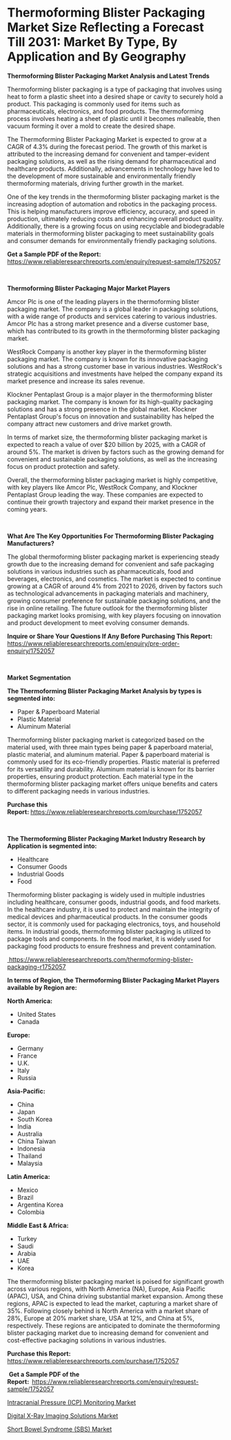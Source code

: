 <p><h1>Thermoforming Blister Packaging Market Size Reflecting a Forecast Till 2031: Market By Type, By Application and By Geography</h1></p><p><strong>Thermoforming Blister Packaging Market Analysis and Latest Trends</strong></p>
<p><p>Thermoforming blister packaging is a type of packaging that involves using heat to form a plastic sheet into a desired shape or cavity to securely hold a product. This packaging is commonly used for items such as pharmaceuticals, electronics, and food products. The thermoforming process involves heating a sheet of plastic until it becomes malleable, then vacuum forming it over a mold to create the desired shape.</p><p>The Thermoforming Blister Packaging Market is expected to grow at a CAGR of 4.3% during the forecast period. The growth of this market is attributed to the increasing demand for convenient and tamper-evident packaging solutions, as well as the rising demand for pharmaceutical and healthcare products. Additionally, advancements in technology have led to the development of more sustainable and environmentally friendly thermoforming materials, driving further growth in the market.</p><p>One of the key trends in the thermoforming blister packaging market is the increasing adoption of automation and robotics in the packaging process. This is helping manufacturers improve efficiency, accuracy, and speed in production, ultimately reducing costs and enhancing overall product quality. Additionally, there is a growing focus on using recyclable and biodegradable materials in thermoforming blister packaging to meet sustainability goals and consumer demands for environmentally friendly packaging solutions.</p></p>
<p><strong>Get a Sample PDF of the Report:&nbsp;</strong> <a href="https://www.reliableresearchreports.com/enquiry/request-sample/1752057">https://www.reliableresearchreports.com/enquiry/request-sample/1752057</a></p>
<p>&nbsp;</p>
<p><strong>Thermoforming Blister Packaging Major Market Players</strong></p>
<p><p>Amcor Plc is one of the leading players in the thermoforming blister packaging market. The company is a global leader in packaging solutions, with a wide range of products and services catering to various industries. Amcor Plc has a strong market presence and a diverse customer base, which has contributed to its growth in the thermoforming blister packaging market.</p><p>WestRock Company is another key player in the thermoforming blister packaging market. The company is known for its innovative packaging solutions and has a strong customer base in various industries. WestRock's strategic acquisitions and investments have helped the company expand its market presence and increase its sales revenue.</p><p>Klockner Pentaplast Group is a major player in the thermoforming blister packaging market. The company is known for its high-quality packaging solutions and has a strong presence in the global market. Klockner Pentaplast Group's focus on innovation and sustainability has helped the company attract new customers and drive market growth.</p><p>In terms of market size, the thermoforming blister packaging market is expected to reach a value of over $20 billion by 2025, with a CAGR of around 5%. The market is driven by factors such as the growing demand for convenient and sustainable packaging solutions, as well as the increasing focus on product protection and safety.</p><p>Overall, the thermoforming blister packaging market is highly competitive, with key players like Amcor Plc, WestRock Company, and Klockner Pentaplast Group leading the way. These companies are expected to continue their growth trajectory and expand their market presence in the coming years.</p></p>
<p>&nbsp;</p>
<p><strong>What Are The Key Opportunities For Thermoforming Blister Packaging Manufacturers?</strong></p>
<p><p>The global thermoforming blister packaging market is experiencing steady growth due to the increasing demand for convenient and safe packaging solutions in various industries such as pharmaceuticals, food and beverages, electronics, and cosmetics. The market is expected to continue growing at a CAGR of around 4% from 2021 to 2026, driven by factors such as technological advancements in packaging materials and machinery, growing consumer preference for sustainable packaging solutions, and the rise in online retailing. The future outlook for the thermoforming blister packaging market looks promising, with key players focusing on innovation and product development to meet evolving consumer demands.</p></p>
<p><strong>Inquire or Share Your Questions If Any Before Purchasing This Report:</strong> <a href="https://www.reliableresearchreports.com/enquiry/pre-order-enquiry/1752057">https://www.reliableresearchreports.com/enquiry/pre-order-enquiry/1752057</a></p>
<p>&nbsp;</p>
<p><strong>Market Segmentation</strong></p>
<p><strong>The Thermoforming Blister Packaging Market Analysis by types is segmented into:</strong></p>
<p><ul><li>Paper & Paperboard Material</li><li>Plastic Material</li><li>Aluminum Material</li></ul></p>
<p><p>Thermoforming blister packaging market is categorized based on the material used, with three main types being paper & paperboard material, plastic material, and aluminum material. Paper & paperboard material is commonly used for its eco-friendly properties. Plastic material is preferred for its versatility and durability. Aluminum material is known for its barrier properties, ensuring product protection. Each material type in the thermoforming blister packaging market offers unique benefits and caters to different packaging needs in various industries.</p></p>
<p><strong>Purchase this Report:&nbsp;</strong><a href="https://www.reliableresearchreports.com/purchase/1752057">https://www.reliableresearchreports.com/purchase/1752057</a></p>
<p>&nbsp;</p>
<p><strong>The Thermoforming Blister Packaging Market Industry Research by Application is segmented into:</strong></p>
<p><ul><li>Healthcare</li><li>Consumer Goods</li><li>Industrial Goods</li><li>Food</li></ul></p>
<p><p>Thermoforming blister packaging is widely used in multiple industries including healthcare, consumer goods, industrial goods, and food markets. In the healthcare industry, it is used to protect and maintain the integrity of medical devices and pharmaceutical products. In the consumer goods sector, it is commonly used for packaging electronics, toys, and household items. In industrial goods, thermoforming blister packaging is utilized to package tools and components. In the food market, it is widely used for packaging food products to ensure freshness and prevent contamination.</p></p>
<p><a href="https://www.reliableresearchreports.com/thermoforming-blister-packaging-r1752057">&nbsp;https://www.reliableresearchreports.com/thermoforming-blister-packaging-r1752057</a></p>
<p><strong>In terms of Region, the Thermoforming Blister Packaging Market Players available by Region are:</strong></p>
<p>
    <p> <strong> North America: </strong>
        <ul>
            <li>United States</li>
            <li>Canada</li>
        </ul>
        </p> 
    <p> <strong> Europe: </strong>
        <ul>
            <li>Germany</li>
            <li>France</li>
            <li>U.K.</li>
            <li>Italy</li>
            <li>Russia</li>
        </ul>
        </p> 
    <p> <strong> Asia-Pacific: </strong>
        <ul>
            <li>China</li>
            <li>Japan</li>
            <li>South Korea</li>
            <li>India</li>
            <li>Australia</li>
            <li>China Taiwan</li>
            <li>Indonesia</li>
            <li>Thailand</li>
            <li>Malaysia</li>
        </ul>
        </p> 
    <p> <strong> Latin America: </strong>
        <ul>
            <li>Mexico</li>
            <li>Brazil</li>
            <li>Argentina Korea</li>
            <li>Colombia</li>
        </ul>
        </p> 
    <p> <strong> Middle East & Africa: </strong>
        <ul>
            <li>Turkey</li>
            <li>Saudi</li>
            <li>Arabia</li>
            <li>UAE</li>
            <li>Korea</li>
        </ul>
    </p>
    </p>
<p><p>The thermoforming blister packaging market is poised for significant growth across various regions, with North America (NA), Europe, Asia Pacific (APAC), USA, and China driving substantial market expansion. Among these regions, APAC is expected to lead the market, capturing a market share of 35%. Following closely behind is North America with a market share of 28%, Europe at 20% market share, USA at 12%, and China at 5%, respectively. These regions are anticipated to dominate the thermoforming blister packaging market due to increasing demand for convenient and cost-effective packaging solutions in various industries.</p></p>
<p><strong>Purchase this Report: </strong><a href="https://www.reliableresearchreports.com/purchase/1752057">https://www.reliableresearchreports.com/purchase/1752057</a></p>
<p>&nbsp;<strong>Get a Sample PDF of the Report:&nbsp;&nbsp;</strong><a href="https://www.reliableresearchreports.com/enquiry/request-sample/1752057">https://www.reliableresearchreports.com/enquiry/request-sample/1752057</a></p>
<p><strong></strong></p>
<p><p><a href="https://github.com/goodweq44/Market-Research-Report-List-1/blob/main/intracranial-pressure-icp-monitoring-market.md">Intracranial Pressure (ICP) Monitoring Market</a></p><p><a href="https://github.com/ajohirul8010/Market-Research-Report-List-1/blob/main/digital-x-ray-imaging-solutions-market.md">Digital X-Ray Imaging Solutions Market</a></p><p><a href="https://github.com/MaraKoelpin2023/Market-Research-Report-List-1/blob/main/short-bowel-syndrome-sbs-market.md">Short Bowel Syndrome (SBS) Market</a></p></p>